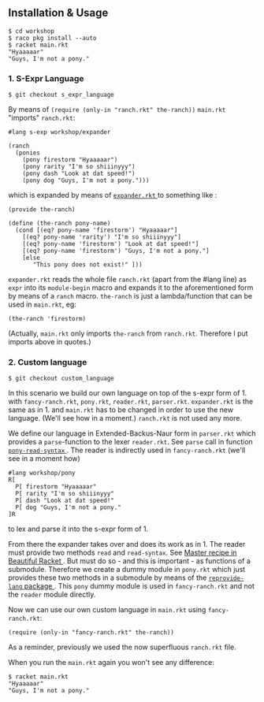## Installation & Usage 

```
$ cd workshop
$ raco pkg install --auto
$ racket main.rkt
"Hyaaaaar"
"Guys, I'm not a pony."
```

### 1. S-Expr Language

```
$ git checkout s_expr_language
```

By means of `(require (only-in "ranch.rkt" the-ranch))` `main.rkt` "imports" `ranch.rkt`:
```
#lang s-exp workshop/expander

(ranch
  (ponies
    (pony firestorm "Hyaaaaar")
    (pony rarity "I'm so shiiinyyy")
    (pony dash "Look at dat speed!")
    (pony dog "Guys, I'm not a pony.")))
```
which is expanded by means of [ `expander.rkt` ](https://github.com/mkohlhaas/racket-custom-language-example/blob/master/workshop/expander.rkt) to something like :

```
(provide the-ranch)

(define (the-ranch pony-name)
  (cond [(eq? pony-name 'firestorm') "Hyaaaaar"]
 	[(eq? pony-name 'rarity') "I'm so shiiinyyy"] 
	[(eq? pony-name 'firestorm') "Look at dat speed!"]
	[(eq? pony-name 'firestorm') "Guys, I'm not a pony."]
	[else 
	   "This pony does not exist!" ]))
```
`expander.rkt` reads the whole file `ranch.rkt` (apart from the #lang line) as `expr` into its `module-begin` macro and expands it to the aforementioned form by means of a `ranch` macro.
`the-ranch` is just a lambda/function that can be used in `main.rkt`, eg:

```
(the-ranch 'firestorm)
```
(Actually, `main.rkt` only imports `the-ranch` from `ranch.rkt`. Therefore I put imports above in quotes.)

### 2. Custom language

```
$ git checkout custom_language
```

In this scenario we build our own language on top of the s-expr form of 1. with `fancy-ranch.rkt`, `pony.rkt`, `reader.rkt`, `parser.rkt`.
`expander.rkt` is the same as in 1. and `main.rkt` has to be changed in order to use the new language. (We'll see how in a moment.) `ranch.rkt` is not used any more.

We define our language in Extended-Backus-Naur form in `parser.rkt` which provides a `parse`-function to the lexer `reader.rkt`.
See `parse` call in function [ `pony-read-syntax` ]( https://github.com/mkohlhaas/fosdem-2019-talk/blob/master/workshop/reader.rkt#L17 ).
The reader is indirectly used in `fancy-ranch.rkt` (we'll see in a moment how)

```
#lang workshop/pony
R[
  P[ firestorm "Hyaaaaar"
  P[ rarity "I'm so shiiinyyy"
  P[ dash "Look at dat speed!"
  P[ dog "Guys, I'm not a pony."
]R
```
to lex and parse it into the s-expr form of 1.

From there the expander takes over and does its work as in 1. The reader must provide two methods
`read` and `read-syntax`. See [ Master recipe in Beautiful Racket ]( https://beautifulracket.com/appendix/master-recipe.html#the-reader ).
But must do so - and this is important - as functions of a submodule. Therefore we create a dummy module in `pony.rkt` which just provides these two methods
in a submodule by means of the [ `reprovide-lang` package ](https://docs.racket-lang.org/reprovide/).
This `pony` dummy module is used in `fancy-ranch.rkt` and not the `reader` module directly.

Now we can use our own custom language in `main.rkt` using `fancy-ranch.rkt`:

```
(require (only-in "fancy-ranch.rkt" the-ranch))
```
As a reminder, previously we used the now superfluous `ranch.rkt` file.

When you run the `main.rkt` again you won't see any difference:
```
$ racket main.rkt
"Hyaaaaar"
"Guys, I'm not a pony."
```
